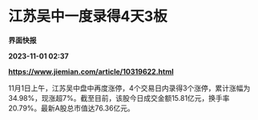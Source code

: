 # 江苏吴中一度录得4天3板
**界面快报**

**2023-11-01 02:37**

**https://www.jiemian.com/article/10319622.html**

11月1日上午，江苏吴中盘中再度涨停，4个交易日内录得3个涨停，累计涨幅为34.98%，现涨超7%。截至目前，该股今日成交金额15.81亿元，换手率20.79%。最新A股总市值达76.36亿元。